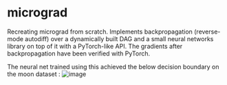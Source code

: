 # micrograd
Recreating micrograd from scratch. Implements backpropagation (reverse-mode autodiff) over a dynamically built DAG and a small neural networks library on top of it with a PyTorch-like API.
The gradients after backpropagation have been verified with PyTorch. 


The neural net trained using this achieved the below decision boundary on the moon dataset : 
![image](https://github.com/user-attachments/assets/ae9e3e61-1d2d-48ba-a553-89329829a3c3)

